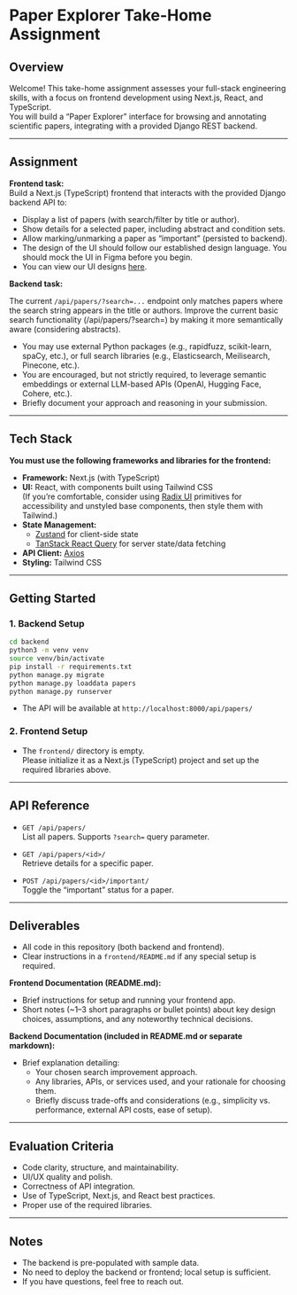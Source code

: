 # Paper Explorer Take-Home Assignment

## Overview

Welcome! This take-home assignment assesses your full-stack engineering skills, with a focus on frontend development using Next.js, React, and TypeScript.  
You will build a “Paper Explorer” interface for browsing and annotating scientific papers, integrating with a provided Django REST backend.

---

## Assignment

**Frontend task:**  
Build a Next.js (TypeScript) frontend that interacts with the provided Django backend API to:

- Display a list of papers (with search/filter by title or author).
- Show details for a selected paper, including abstract and condition sets.
- Allow marking/unmarking a paper as “important” (persisted to backend).
- The design of the UI should follow our established design language. You should mock the UI in Figma before you begin.
- You can view our UI designs [here](https://www.figma.com/design/hnGEJdn9SV5g6nqqd46vE5/ModernVivo-UI-UX?node-id=0-1&t=i8x9JlCitC0uFqxH-1).

**Backend task:**

The current `/api/papers/?search=...` endpoint only matches papers where the search string appears in the title or authors. Improve the current basic search functionality (/api/papers/?search=) by making it more semantically aware (considering abstracts).

- You may use external Python packages (e.g., rapidfuzz, scikit-learn, spaCy, etc.), or full search libraries (e.g., Elasticsearch, Meilisearch, Pinecone, etc.).
- You are encouraged, but not strictly required, to leverage semantic embeddings or external LLM-based APIs (OpenAI, Hugging Face, Cohere, etc.).
- Briefly document your approach and reasoning in your submission.
---

## Tech Stack

**You must use the following frameworks and libraries for the frontend:**

- **Framework:** Next.js (with TypeScript)
- **UI:** React, with components built using Tailwind CSS  
  (If you’re comfortable, consider using [Radix UI](https://www.radix-ui.com/primitives) primitives for accessibility and unstyled base components, then style them with Tailwind.)
- **State Management:**  
  - [Zustand](https://zustand-demo.pmnd.rs/) for client-side state  
  - [TanStack React Query](https://tanstack.com/query/latest) for server state/data fetching
- **API Client:** [Axios](https://axios-http.com/)
- **Styling:** Tailwind CSS

---

## Getting Started

### 1. Backend Setup

```bash
cd backend
python3 -m venv venv
source venv/bin/activate
pip install -r requirements.txt
python manage.py migrate
python manage.py loaddata papers
python manage.py runserver
```

- The API will be available at `http://localhost:8000/api/papers/`

### 2. Frontend Setup

- The `frontend/` directory is empty.  
  Please initialize it as a Next.js (TypeScript) project and set up the required libraries above.

---

## API Reference

- `GET /api/papers/`  
  List all papers. Supports `?search=` query parameter.

- `GET /api/papers/<id>/`  
  Retrieve details for a specific paper.

- `POST /api/papers/<id>/important/`  
  Toggle the “important” status for a paper.

---

## Deliverables

- All code in this repository (both backend and frontend).
- Clear instructions in a `frontend/README.md` if any special setup is required.

**Frontend Documentation (README.md):**
- Brief instructions for setup and running your frontend app.
- Short notes (~1–3 short paragraphs or bullet points) about key design choices, assumptions, and any noteworthy technical decisions.

**Backend Documentation (included in README.md or separate markdown):**
- Brief explanation detailing:
  - Your chosen search improvement approach.
  - Any libraries, APIs, or services used, and your rationale for choosing them.
  - Briefly discuss trade-offs and considerations (e.g., simplicity vs. performance, external API costs, ease of setup).
---

## Evaluation Criteria

- Code clarity, structure, and maintainability.
- UI/UX quality and polish.
- Correctness of API integration.
- Use of TypeScript, Next.js, and React best practices.
- Proper use of the required libraries.

---

## Notes

- The backend is pre-populated with sample data.
- No need to deploy the backend or frontend; local setup is sufficient.
- If you have questions, feel free to reach out.
